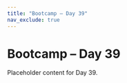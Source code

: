 ```yaml
---
title: "Bootcamp – Day 39"
nav_exclude: true
---
```


# Bootcamp – Day 39

Placeholder content for Day 39.
